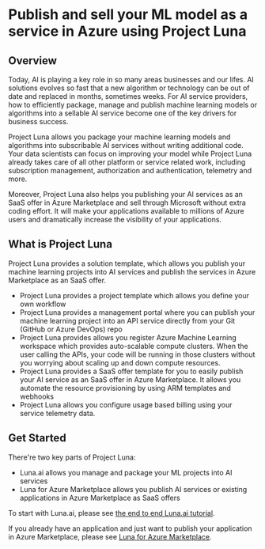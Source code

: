 # Publish and sell your ML model as a service in Azure using Project Luna
## Overview
Today, AI is playing a key role in so many areas businesses and our lifes. AI solutions evolves so fast that a new algorithm or technology can be out of date and replaced in months, sometimes weeks. For AI service providers, how to efficiently package, manage and publish machine learning models or algorithms into a sellable AI service become one of the key drivers for business success.

Project Luna allows you package your machine learning models and algorithms into subscribable AI services without writing additional code. Your data scientists can focus on improving your model while Project Luna already takes care of all other platform or service related work, including subscription management, authorization and authentication, telemetry and more.

Moreover, Project Luna also helps you publishing your AI services as an SaaS offer in Azure Marketplace and sell through Microsoft without extra coding effort. It will make your applications available to millions of Azure users and dramatically increase the visibility of your applications.

## What is Project Luna
Project Luna provides a solution template, which allows you publish your machine learning projects into AI services and publish the services in Azure Marketplace as an SaaS offer.
- Project Luna provides a project template which allows you define your own workflow
- Project Luna provides a management portal where you can publish your machine learning project into an API service directly from your Git (GitHub or Azure DevOps) repo
- Project Luna provides allows you register Azure Machine Learning workspace which provides auto-scalable compute clusters. When the user calling the APIs, your code will be running in those clusters without you worrying about scaling up and down compute resources.
- Project Luna provides a SaaS offer template for you to easily publish your AI service as an SaaS offer in Azure Marketplace. It allows you automate the resource provisioning by using ARM templates and webhooks
- Project Luna allows you configure usage based billing using your service telemetry data.

## Get Started
There're two key parts of Project Luna: 
- Luna.ai allows you manage and package your ML projects into AI services
- Luna for Azure Marketplace allows you publish AI services or existing applications in Azure Marketplace as SaaS offers

To start with Luna.ai, please see [the end to end Luna.ai tutorial](./Resources/Documentation/luna.ai/end-to-end-tutorial/README.md).

If you already have an application and just want to publish your application in Azure Marketplace, please see [Luna for Azure Marketplace](./Resources/Documentation/Lunav1/README.md).
